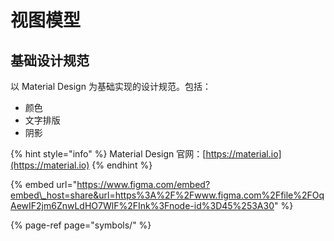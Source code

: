 # 视图模型

## 基础设计规范

以 Material Design 为基础实现的设计规范。包括：

* 颜色
* 文字排版
* 阴影

{% hint style="info" %}
Material Design 官网：[https://material.io](https://material.io)
{% endhint %}

{% embed url="https://www.figma.com/embed?embed\_host=share&url=https%3A%2F%2Fwww.figma.com%2Ffile%2FOqAewIF2jm6ZnwLdHO7WlF%2FInk%3Fnode-id%3D45%253A30" %}

{% page-ref page="symbols/" %}







